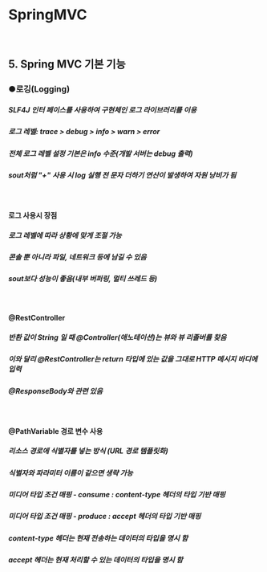 # SpringMVC

<br>

## 5. Spring MVC 기본 기능 <br>

<h3>●로깅(Logging) </h3>

<h5>SLF4J 인터 페이스를 사용하여 구현체인 로그 라이브러리를 이용 </h5>
<h5>로그 레벨: trace > debug > info > warn > error </h5>
<h5>전체 로그 레벨 설정 기본은 info 수준(개발 서버는 debug 출력)</h5>
<h5>sout처럼 "+" 사용 시 log 실행 전 문자 더하기 연산이 발생하여 자원 낭비가 됨</h5>

<br>
<h4>로그 사용시 장점</h4>
<h5>로그 레벨에 따라 상황에 맞게 조절 가능</h5>
<h5>콘솔 뿐 아니라 파일, 네트워크 등에 남길 수 있음</h5>
<h5>sout보다 성능이 좋음(내부 버퍼링, 멀티 쓰레드 등)</h5>

<br>
<h4>@RestController</h4>
<h5>반환 값이 String 일 때 @Controller(애노테이션)는 뷰와 뷰 리졸버를 찾음</h5>
<h5>이와 달리 @RestController는 return 타입에 있는 값을 그대로 HTTP 메시지 바디에 입력 </h5>
<h5>@ResponseBody와 관련 있음 </h5>
<br>

<h4>@PathVariable 경로 변수 사용 </h4>
<h5>리소스 경로에 식별자를 넣는 방식 (URL 경로 템플릿화) </h5>
<h5>식별자와 파라미터 이름이 같으면 생략 가능 </h5>
<h5>미디어 타입 조건 매핑 - consume : content-type 헤더의 타입 기반 매핑 </h5>
<h5>미디어 타입 조건 매핑 - produce : accept 헤더의 타입 기반 매핑</h5>
<h5>content-type 헤더는 현재 전송하는 데이터의 타입을 명시 함</h5>
<h5>accept 헤더는 현재 처리할 수 있는 데이터의 타입을 명시 함 </h5>
